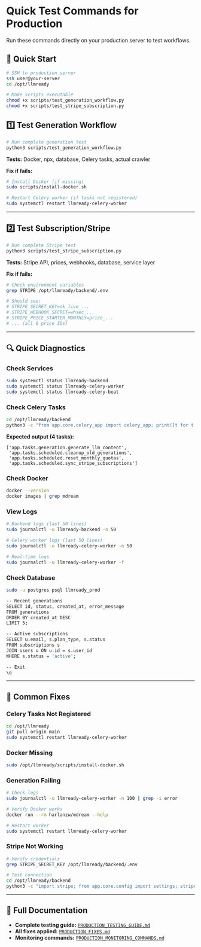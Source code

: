 # Quick Test Commands for Production

Run these commands directly on your production server to test workflows.

## 🚀 Quick Start

```bash
# SSH to production server
ssh user@your-server
cd /opt/llmready

# Make scripts executable
chmod +x scripts/test_generation_workflow.py
chmod +x scripts/test_stripe_subscription.py
```

## 1️⃣ Test Generation Workflow

```bash
# Run complete generation test
python3 scripts/test_generation_workflow.py
```

**Tests:** Docker, npx, database, Celery tasks, actual crawler

**Fix if fails:**
```bash
# Install Docker (if missing)
sudo scripts/install-docker.sh

# Restart Celery worker (if tasks not registered)
sudo systemctl restart llmready-celery-worker
```

---

## 2️⃣ Test Subscription/Stripe

```bash
# Run complete Stripe test
python3 scripts/test_stripe_subscription.py
```

**Tests:** Stripe API, prices, webhooks, database, service layer

**Fix if fails:**
```bash
# Check environment variables
grep STRIPE /opt/llmready/backend/.env

# Should see:
# STRIPE_SECRET_KEY=sk_live_...
# STRIPE_WEBHOOK_SECRET=whsec_...
# STRIPE_PRICE_STARTER_MONTHLY=price_...
# ... (all 6 price IDs)
```

---

## 🔍 Quick Diagnostics

### Check Services
```bash
sudo systemctl status llmready-backend
sudo systemctl status llmready-celery-worker
sudo systemctl status llmready-celery-beat
```

### Check Celery Tasks
```bash
cd /opt/llmready/backend
python3 -c "from app.core.celery_app import celery_app; print([t for t in celery_app.tasks.keys() if 'app.' in t])"
```

**Expected output (4 tasks):**
```
['app.tasks.generation.generate_llm_content', 
 'app.tasks.scheduled.cleanup_old_generations',
 'app.tasks.scheduled.reset_monthly_quotas',
 'app.tasks.scheduled.sync_stripe_subscriptions']
```

### Check Docker
```bash
docker --version
docker images | grep mdream
```

### View Logs
```bash
# Backend logs (last 50 lines)
sudo journalctl -u llmready-backend -n 50

# Celery worker logs (last 50 lines)
sudo journalctl -u llmready-celery-worker -n 50

# Real-time logs
sudo journalctl -u llmready-celery-worker -f
```

### Check Database
```bash
sudo -u postgres psql llmready_prod

-- Recent generations
SELECT id, status, created_at, error_message 
FROM generations 
ORDER BY created_at DESC 
LIMIT 5;

-- Active subscriptions
SELECT u.email, s.plan_type, s.status 
FROM subscriptions s 
JOIN users u ON u.id = s.user_id 
WHERE s.status = 'active';

-- Exit
\q
```

---

## 🐛 Common Fixes

### Celery Tasks Not Registered
```bash
cd /opt/llmready
git pull origin main
sudo systemctl restart llmready-celery-worker
```

### Docker Missing
```bash
sudo /opt/llmready/scripts/install-docker.sh
```

### Generation Failing
```bash
# Check logs
sudo journalctl -u llmready-celery-worker -n 100 | grep -i error

# Verify Docker works
docker run --rm harlanzw/mdream --help

# Restart worker
sudo systemctl restart llmready-celery-worker
```

### Stripe Not Working
```bash
# Verify credentials
grep STRIPE_SECRET_KEY /opt/llmready/backend/.env

# Test connection
cd /opt/llmready/backend
python3 -c "import stripe; from app.core.config import settings; stripe.api_key=settings.STRIPE_SECRET_KEY; print(stripe.Product.list(limit=1))"
```

---

## 📖 Full Documentation

- **Complete testing guide:** [`PRODUCTION_TESTING_GUIDE.md`](PRODUCTION_TESTING_GUIDE.md)
- **All fixes applied:** [`PRODUCTION_FIXES.md`](PRODUCTION_FIXES.md)
- **Monitoring commands:** [`PRODUCTION_MONITORING_COMMANDS.md`](PRODUCTION_MONITORING_COMMANDS.md)